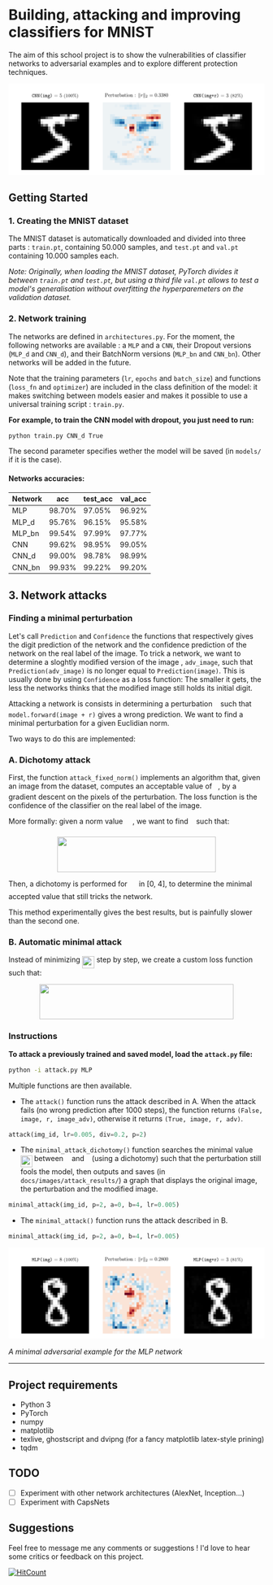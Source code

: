 # Building, attacking and improving classifiers for MNIST

The aim of this school project is to show the vulnerabilities of classifier networks to adversarial examples and to explore different protection techniques.

![Attack result example](docs/images/attack_result_1.png)

## Getting Started

### 1. Creating the MNIST dataset

The MNIST dataset is automatically downloaded and divided into three parts : `train.pt`, containing 50.000 samples, and `test.pt` and `val.pt` containing 10.000 samples each.

*Note: Originally, when loading the MNIST dataset, PyTorch divides it between `train.pt` and `test.pt`, but using a third file `val.pt` allows to test a model's generalisation without overfitting the hyperparemeters on the validation dataset.*

### 2. Network training

The networks are defined in `architectures.py`. For the moment, the following networks are available : a `MLP` and a `CNN`, their Dropout versions (`MLP_d` and `CNN_d`), and their BatchNorm versions (`MLP_bn` and `CNN_bn`). Other networks will be added in the future.

Note that the training parameters (`lr`, `epochs` and `batch_size`) and functions (`loss_fn` and `optimizer`) are included in the class definition of the model: it makes switching between models easier and makes it possible to use a universal training script : `train.py`.

**For example, to train the CNN model with dropout, you just need to run:**

```sh
python train.py CNN_d True
```

The second parameter specifies wether the model will be saved (in `models/` if it is the case).

#### Networks accuracies:

| Network |   acc    | test_acc | val_acc  |
|:--------|----------|----------|----------|
| MLP     |  98.70%  |  97.05%  |  96.92%  |
| MLP_d   |  95.76%  |  96.15%  |  95.58%  |
| MLP_bn  |  99.54%  |  97.99%  |  97.77%  |
| CNN     |  99.62%  |  98.95%  |  99.05%  |
| CNN_d   |  99.00%  |  98.78%  |  98.99%  |
| CNN_bn  |  99.93%  |  99.22%  |  99.20%  |

## 3. Network attacks

### Finding a minimal perturbation

Let's call `Prediction` and `Confidence` the functions that respectively gives the digit prediction of the network and the confidence prediction of the network on the real label of the image. To trick a network, we want to determine a sloghtly modified version of the image , `adv_image`, such that `Prediction(adv_image)` is no longer equal to `Prediction(image)`. This is usually done by using `Confidence` as a loss function: The smaller it gets, the less the networks thinks that the modified image still holds its initial digit.

Attacking a network is consists in determining a perturbation <img src="https://rawgit.com/maxdinech/mnist-attack/master/svgs/89f2e0d2d24bcf44db73aab8fc03252c.svg?invert_in_darkmode" align=middle width=7.873024500000003pt height=14.155350000000013pt/> such that `model.forward(image + r)` gives a wrong prediction. We want to find a minimal perturbation for a given Euclidian norm.

Two ways to do this are implemented:

### A. Dichotomy attack

First, the function `attack_fixed_norm()` implements an algorithm that, given an image from the dataset, computes an acceptable value of <img src="https://rawgit.com/maxdinech/mnist-attack/master/svgs/89f2e0d2d24bcf44db73aab8fc03252c.svg?invert_in_darkmode" align=middle width=7.873024500000003pt height=14.155350000000013pt/>, by a gradient descent on the pixels of the perturbation. The loss function is the confidence of the classifier on the real label of the image.

More formally: given a norm value <img src="https://rawgit.com/maxdinech/mnist-attack/master/svgs/f9c4988898e7f532b9f826a75014ed3c.svg?invert_in_darkmode" align=middle width=14.999985000000004pt height=22.46574pt/>, we want to find <img src="https://rawgit.com/maxdinech/mnist-attack/master/svgs/89f2e0d2d24bcf44db73aab8fc03252c.svg?invert_in_darkmode" align=middle width=7.873024500000003pt height=14.155350000000013pt/> such that:

<p align="center"><img src="https://rawgit.com/maxdinech/mnist-attack/master/svgs/ec3d1daaccc02ecddcad0aaac3a3f09f.svg?invert_in_darkmode" align=middle width=312.69149999999996pt height=69.041775pt/></p>

Then, a dichotomy is performed for <img src="https://rawgit.com/maxdinech/mnist-attack/master/svgs/f9c4988898e7f532b9f826a75014ed3c.svg?invert_in_darkmode" align=middle width=14.999985000000004pt height=22.46574pt/> in [0, 4], to determine the minimal accepted value that still tricks the network.

This method experimentally gives the best results, but is painfully slower than the second one.

### B. Automatic minimal attack

Instead of minimizing <img src="https://rawgit.com/maxdinech/mnist-attack/master/svgs/b9a12c4d22f51e9aef9d97ab1b2351a2.svg?invert_in_darkmode" align=middle width=24.31143pt height=24.65759999999998pt/> step by step, we create a custom loss function such that:

<p align="center"><img src="https://rawgit.com/maxdinech/mnist-attack/master/svgs/f9ad692370bb9174b5520f201f7c895d.svg?invert_in_darkmode" align=middle width=381.42885pt height=69.041775pt/></p>

### Instructions

**To attack a previously trained and saved model, load the `attack.py` file:**

```sh
python -i attack.py MLP
```

Multiple functions are then available.

- The `attack()` function runs the attack described in A. When the attack fails (no wrong prediction after 1000 steps), the function returns `(False, image, r, image_adv)`, otherwise it returns `(True, image, r, adv)`.

```Python
attack(img_id, lr=0.005, div=0.2, p=2)
```

- The `minimal_attack_dichotomy()` function searches the minimal value <img src="https://rawgit.com/maxdinech/mnist-attack/master/svgs/60e750ad233704cc369e85d9a215ae49.svg?invert_in_darkmode" align=middle width=22.777095000000003pt height=22.831379999999992pt/> between <img src="https://rawgit.com/maxdinech/mnist-attack/master/svgs/44bc9d542a92714cac84e01cbbb7fd61.svg?invert_in_darkmode" align=middle width=8.689230000000004pt height=14.155350000000013pt/> and <img src="https://rawgit.com/maxdinech/mnist-attack/master/svgs/4bdc8d9bcfb35e1c9bfb51fc69687dfc.svg?invert_in_darkmode" align=middle width=7.054855500000005pt height=22.831379999999992pt/> (using a dichotomy) such that the perturbation still fools the model, then outputs and saves (in `docs/images/attack_results/`) a graph that displays the original image, the perturbation and the modified image.

```Python
minimal_attack(img_id, p=2, a=0, b=4, lr=0.005)
```

- The `minimal_attack()` function runs the attack described in B.

```Python
minimal_attack(img_id, p=2, a=0, b=4, lr=0.005)
```

![Attack result example](docs/images/attack_result_2.png)

*A minimal adversarial example for the MLP network*

---


## Project requirements

- Python 3
- PyTorch
- numpy
- matplotlib
- texlive, ghostscript and dvipng (for a fancy matplotlib latex-style prining)
- tqdm

## TODO

- [ ] Experiment with other network architectures (AlexNet, Inception...)
- [ ] Experiment with CapsNets

## Suggestions

Feel free to message me any comments or suggestions ! I'd love to hear some critics or feedback on this project.

[![HitCount](http://hits.dwyl.io/maxdinech/car-crash.svg)](http://hits.dwyl.io/maxdinech/car-crash)